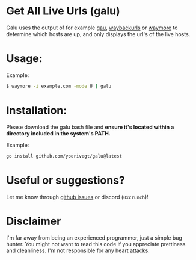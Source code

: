 # Get All Live Urls (galu)
Galu uses the output of for example [gau](https://github.com/lc/gau), [waybackurls](https://github.com/tomnomnom/waybackurls) or [waymore](https://github.com/xnl-h4ck3r/waymore) to determine which hosts are up, and only displays the url's of the live hosts.

# Usage:
Example:
```bash
$ waymore -i example.com -mode U | galu
```

# Installation:
Please download the galu bash file and **ensure it's located within a directory included in the system's PATH.**

Example:
```bash
go install github.com/yoerivegt/galu@latest
```

# Useful or suggestions?
Let me know through [github issues](https://github.com/CrunchV1/galu/issues) or discord (`0xcrunch`)!

# Disclaimer
I'm far away from being an experienced programmer, just a simple bug hunter. You might not want to read this code if you appreciate prettiness and cleanliness. I'm not responsible for any heart attacks.


[comment]: <> (readme inspired by the gau readme, https://github.com/lc/gau)
